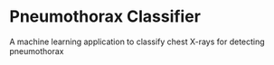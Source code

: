 # Pneumothorax Classifier
A machine learning application to classify chest X-rays for detecting pneumothorax
